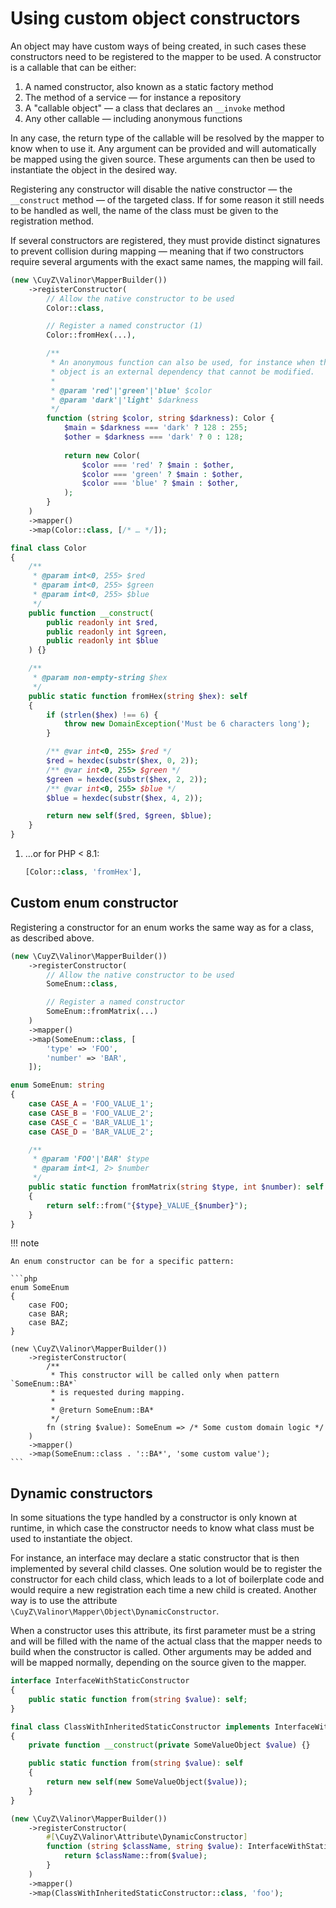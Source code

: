 # Using custom object constructors

An object may have custom ways of being created, in such cases these
constructors need to be registered to the mapper to be used. A constructor is a
callable that can be either:

1. A named constructor, also known as a static factory method
2. The method of a service — for instance a repository
3. A "callable object" — a class that declares an `__invoke` method
4. Any other callable — including anonymous functions

In any case, the return type of the callable will be resolved by the mapper to
know when to use it. Any argument can be provided and will automatically be
mapped using the given source. These arguments can then be used to instantiate
the object in the desired way.

Registering any constructor will disable the native constructor — the
`__construct` method — of the targeted class. If for some reason it still needs
to be handled as well, the name of the class must be given to the
registration method.

If several constructors are registered, they must provide distinct signatures to
prevent collision during mapping — meaning that if two constructors require
several arguments with the exact same names, the mapping will fail.

```php
(new \CuyZ\Valinor\MapperBuilder())
    ->registerConstructor(
        // Allow the native constructor to be used
        Color::class,

        // Register a named constructor (1)
        Color::fromHex(...),

        /**
         * An anonymous function can also be used, for instance when the desired
         * object is an external dependency that cannot be modified.
         * 
         * @param 'red'|'green'|'blue' $color
         * @param 'dark'|'light' $darkness
         */
        function (string $color, string $darkness): Color {
            $main = $darkness === 'dark' ? 128 : 255;
            $other = $darkness === 'dark' ? 0 : 128;
 
            return new Color(
                $color === 'red' ? $main : $other,
                $color === 'green' ? $main : $other,
                $color === 'blue' ? $main : $other,
            );
        }
    )
    ->mapper()
    ->map(Color::class, [/* … */]);

final class Color
{
    /**
     * @param int<0, 255> $red
     * @param int<0, 255> $green
     * @param int<0, 255> $blue
     */
    public function __construct(
        public readonly int $red,
        public readonly int $green,
        public readonly int $blue
    ) {}

    /**
     * @param non-empty-string $hex
     */
    public static function fromHex(string $hex): self
    {
        if (strlen($hex) !== 6) {
            throw new DomainException('Must be 6 characters long');
        }

        /** @var int<0, 255> $red */
        $red = hexdec(substr($hex, 0, 2));
        /** @var int<0, 255> $green */
        $green = hexdec(substr($hex, 2, 2));
        /** @var int<0, 255> $blue */
        $blue = hexdec(substr($hex, 4, 2));

        return new self($red, $green, $blue);
    }
}
```

1.  …or for PHP < 8.1:
    
    ```php
    [Color::class, 'fromHex'],
    ```

## Custom enum constructor

Registering a constructor for an enum works the same way as for a class, as
described above.

```php
(new \CuyZ\Valinor\MapperBuilder())
    ->registerConstructor(
        // Allow the native constructor to be used
        SomeEnum::class,

        // Register a named constructor
        SomeEnum::fromMatrix(...)
    )
    ->mapper()
    ->map(SomeEnum::class, [
        'type' => 'FOO',
        'number' => 'BAR',
    ]);

enum SomeEnum: string
{
    case CASE_A = 'FOO_VALUE_1';
    case CASE_B = 'FOO_VALUE_2';
    case CASE_C = 'BAR_VALUE_1';
    case CASE_D = 'BAR_VALUE_2';

    /**
     * @param 'FOO'|'BAR' $type
     * @param int<1, 2> $number
     */
    public static function fromMatrix(string $type, int $number): self
    {
        return self::from("{$type}_VALUE_{$number}");
    }
}
```

!!! note

    An enum constructor can be for a specific pattern:

    ```php
    enum SomeEnum
    {
        case FOO;
        case BAR;
        case BAZ;
    }
    
    (new \CuyZ\Valinor\MapperBuilder())
        ->registerConstructor(
            /**
             * This constructor will be called only when pattern `SomeEnum::BA*`
             * is requested during mapping.
             * 
             * @return SomeEnum::BA*
             */
            fn (string $value): SomeEnum => /* Some custom domain logic */
        )
        ->mapper()
        ->map(SomeEnum::class . '::BA*', 'some custom value');
    ```

## Dynamic constructors

In some situations the type handled by a constructor is only known at runtime,
in which case the constructor needs to know what class must be used to
instantiate the object.

For instance, an interface may declare a static constructor that is then
implemented by several child classes. One solution would be to register the
constructor for each child class, which leads to a lot of boilerplate code and
would require a new registration each time a new child is created. Another way
is to use the attribute `\CuyZ\Valinor\Mapper\Object\DynamicConstructor`.

When a constructor uses this attribute, its first parameter must be a string and
will be filled with the name of the actual class that the mapper needs to build
when the constructor is called. Other arguments may be added and will be mapped
normally, depending on the source given to the mapper.

```php
interface InterfaceWithStaticConstructor
{
    public static function from(string $value): self;
}

final class ClassWithInheritedStaticConstructor implements InterfaceWithStaticConstructor
{
    private function __construct(private SomeValueObject $value) {}

    public static function from(string $value): self
    {
        return new self(new SomeValueObject($value));
    }
}

(new \CuyZ\Valinor\MapperBuilder())
    ->registerConstructor(
        #[\CuyZ\Valinor\Attribute\DynamicConstructor]
        function (string $className, string $value): InterfaceWithStaticConstructor {
            return $className::from($value);
        }
    )
    ->mapper()
    ->map(ClassWithInheritedStaticConstructor::class, 'foo');
```
